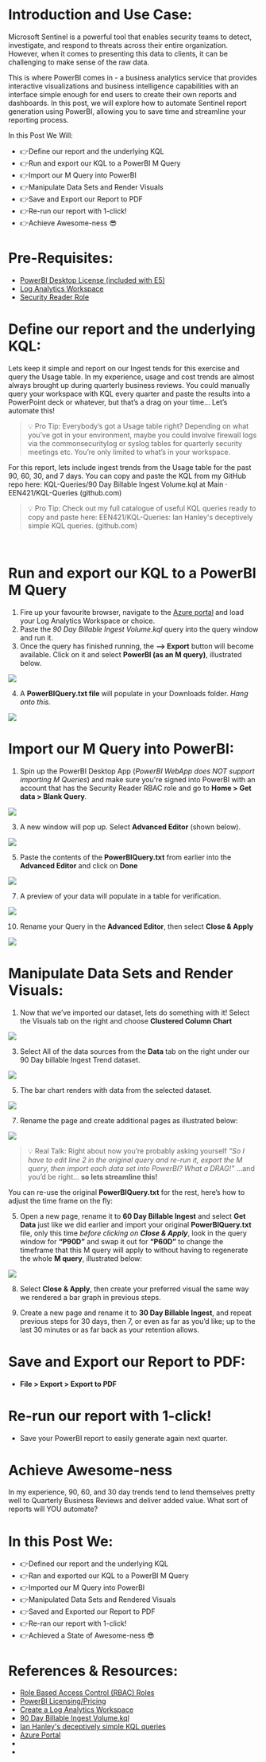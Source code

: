 # Introduction and Use Case: 
Microsoft Sentinel is a powerful tool that enables security teams to detect, investigate, and respond to threats across their entire organization. However, when it comes to presenting this data to clients, it can be challenging to make sense of the raw data. 

This is where PowerBI comes in - a business analytics service that provides interactive visualizations and business intelligence capabilities with an interface simple enough for end users to create their own reports and dashboards. In this post, we will explore how to automate Sentinel report generation using PowerBI, allowing you to save time and streamline your reporting process.

In this Post We Will:
- &#128073;Define our report and the underlying KQL
- &#128073;Run and export our KQL to a PowerBI M Query
- &#128073;Import our M Query into PowerBI
- &#128073;Manipulate Data Sets and Render Visuals
- &#128073;Save and Export our Report to PDF
- &#128073;Re-run our report with 1-click!
- &#128073;Achieve Awesome-ness 😎


# Pre-Requisites:

- [PowerBI Desktop License (included with E5)](https://powerbi.microsoft.com/en-us/pricing/)
-	[Log Analytics Workspace](https://learn.microsoft.com/en-us/azure/azure-monitor/logs/quick-create-workspace?tabs=azure-portal)
-	[Security Reader Role](https://learn.microsoft.com/en-us/azure/role-based-access-control/built-in-roles)

# Define our report and the underlying KQL:
Lets keep it simple and report on our Ingest tends for this exercise and query the Usage table. In my experience, usage and cost trends are almost always brought up during quarterly business reviews. You could manually query your workspace with KQL every quarter and paste the results into a PowerPoint deck or whatever, but that’s a drag on your time… Let’s automate this!

 > &#128161; Pro Tip:
Everybody’s got a Usage table right? Depending on what you’ve got in your environment, maybe you could involve firewall logs via the commonsecuritylog or syslog tables for quarterly security meetings etc. You’re only limited to what’s in your workspace.


For this report, lets include ingest trends from the Usage table for the past 90, 60, 30, and 7 days. You can copy and paste the KQL from my GitHub repo here: KQL-Queries/90 Day Billable Ingest Volume.kql at Main · EEN421/KQL-Queries (github.com)


 > &#128161; Pro Tip:
  Check out my full catalogue of useful KQL queries ready to copy and paste here: EEN421/KQL-Queries: Ian Hanley's deceptively simple KQL queries. (github.com)
 
 


# Run and export our KQL to a PowerBI M Query

1.	Fire up your favourite browser, navigate to the [Azure portal](https://portal.azure.com) and load your Log Analytics Workspace or choice.
2.	Paste the *90 Day Billable Ingest Volume.kql* query into the query window and run it.
3.	Once the query has finished running, the **--> Export** button will become available. Click on it and select **PowerBI (as an M query)**, illustrated below.

![](/assets/img/PowerBI%20Reports/1.png)



4.	A **PowerBIQuery.txt file** will populate in your Downloads folder. *Hang onto this.*
  
![](/assets/img/PowerBI%20Reports/2.png)


# Import our M Query into PowerBI:

1.	Spin up the PowerBI Desktop App (*PowerBI WebApp does NOT support importing M Queries*) and make sure you're signed into PowerBI with an account that has the Security Reader RBAC role and go to **Home > Get data > Blank Query**.

![](/assets/img/PowerBI%20Reports/3.png)



3.	A new window will pop up. Select **Advanced Editor** (shown below).

![](/assets/img/PowerBI%20Reports/4.png)
 

5.	Paste the contents of the **PowerBIQuery.txt** from earlier into the **Advanced Editor** and click on **Done**

![](/assets/img/PowerBI%20Reports/5.png)
 

7.	A preview of your data will populate in a table for verification.

![](/assets/img/PowerBI%20Reports/6.png)
 


10.	Rename your Query in the **Advanced Editor**, then select **Close & Apply**

![](/assets/img/PowerBI%20Reports/7.png)



# Manipulate Data Sets and Render Visuals:

1.	Now that we’ve imported our dataset, lets do something with it! Select the Visuals tab on the right and choose **Clustered Column Chart**

![](/assets/img/PowerBI%20Reports/8.png)




3.	Select All of the data sources from the **Data** tab on the right under our 90 Day billable Ingest Trend dataset.

![](/assets/img/PowerBI%20Reports/9.png)




5.	The bar chart renders with data from the selected dataset.

![](/assets/img/PowerBI%20Reports/10.png)
 

7.	Rename the page and create additional pages as illustrated below:

![](/assets/img/PowerBI%20Reports/11.png)
 

 > &#128161; Real Talk:
Right about now you’re probably asking yourself *“So I have to edit line 2 in the original query and re-run it, export the M query, then import each data set into PowerBI? What a DRAG!”* …and you’d be right… **so lets streamline this!**

You can re-use the original **PowerBIQuery.txt** for the rest, here’s how to adjust the time frame on the fly:

5.	Open a new page, rename it to **60 Day Billable Ingest** and select **Get Data** just like we did earlier and import your original **PowerBIQuery.txt** file, only this time *before clicking on **Close & Apply***, look in the query window for **“P90D”** and swap it out for **“P60D”** to change the timeframe that this M query will apply to without having to regenerate the whole **M query**, illustrated below:
  
![](/assets/img/PowerBI%20Reports/12.png)

 

8.	Select **Close & Apply**, then create your preferred visual the same way we rendered a bar graph in previous steps. 

9.	Create a new page and rename it to **30 Day Billable Ingest**, and repeat previous steps for 30 days, then 7, or even as far as you’d like; up to the last 30 minutes or as far back as your retention allows.


# Save and Export our Report to PDF:
-	**File > Export > Export to PDF**


# Re-run our report with 1-click!
-	Save your PowerBI report to easily generate again next quarter.

# Achieve Awesome-ness
In my experience, 90, 60, and 30 day trends tend to lend themselves pretty well to Quarterly Business Reviews and deliver added value. What sort of reports will YOU automate? 

# In this Post We:
- &#128073;Defined our report and the underlying KQL
- &#128073;Ran and exported our KQL to a PowerBI M Query
- &#128073;Imported our M Query into PowerBI
- &#128073;Manipulated Data Sets and Rendered Visuals
- &#128073;Saved and Exported our Report to PDF
- &#128073;Re-ran our report with 1-click!
- &#128073;Achieved a State of Awesome-ness 😎
    
# References & Resources:
- [Role Based Access Control (RBAC) Roles](https://learn.microsoft.com/en-us/azure/role-based-access-control/built-in-roles)
- [PowerBI Licensing/Pricing](https://powerbi.microsoft.com/en-us/pricing/)
-	[Create a Log Analytics Workspace](https://learn.microsoft.com/en-us/azure/azure-monitor/logs/quick-create-workspace?tabs=azure-portal)
-	[90 Day Billable Ingest Volume.kql](https://github.com/EEN421/KQL-Queries/blob/Main/90%20Day%20Billable%20Ingest%20Volume.kql)
-	[Ian Hanley's deceptively simple KQL queries](https://github.com/EEN421/KQL-Queries/tree/Main)
-	[Azure Portal](https://portal.azure.com/)
-	
-	


